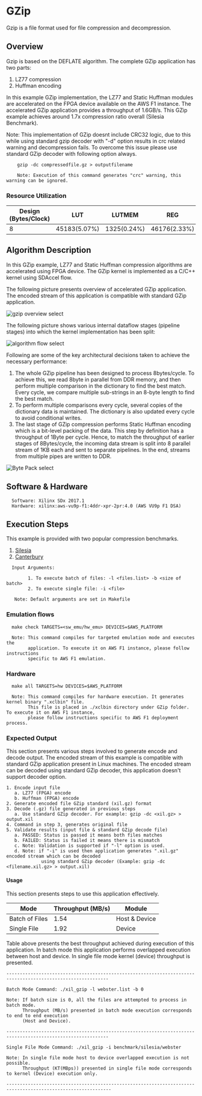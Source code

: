 # GZip 

Gzip is a file format used for file compression and decompression. 

## Overview

Gzip is based on the DEFLATE algorithm. The complete GZip application has two parts:

1. LZ77 compression 
2. Huffman encoding

In this example GZip implementation, the LZ77 and Static Huffman modules are accelerated on the FPGA
device available on the AWS F1 instance. The accelerated GZip application provides a throughput of 1.6GB/s. This GZip example achieves around 1.7x compression ratio overall (Silesia Benchmark).

Note: This implementation of GZip doesnt include CRC32 logic, due to this while using standard gzip decoder with "-d" option results in crc related warning and decompression fails. To overcome this issue please use standard GZip decoder with following option always.


```
	gzip -dc compressedfile.gz > outputfilename
	
	Note: Execution of this command generates "crc" warning, this warning can be ignored.
```



### Resource Utilization

| Design (Bytes/Clock)  | LUT | LUTMEM | REG | BRAM | DSP | Fmax (MHz) |
| --------------- | --- | ------ | --- | ---- | --- | -----|
| 8               | 45183(5.07%) | 1325(0.24%) |46176(2.33%) | 299(18.51%) |0|250


## Algorithm Description

In this GZip example, LZ77 and Static Huffman compression algorithms are accelerated using FPGA device.
The GZip kernel is implemented as a C/C++ kernel using SDAccel flow. 

The following picture presents overview of accelerated GZip application. The encoded stream of this application
is compatible with standard GZip application. 

![gzip overview select](./img/sdx_gzip.png)  <br />

The following picture shows various internal dataflow stages (pipeline stages)
into which the kernel implementation has been split:  
  
 
![algorithm flow select](./img/gzip_kernel_optimization.png)  <br />


  
Following are some of the key architectural decisions taken to achieve the
necessary performance:

1.  The whole GZip pipeline has been designed to process 8bytes/cycle. To
achieve this, we read 8byte in parallel from DDR memory, and then perform
multiple comparison in the dictionary to find the best match. Every cycle, we
compare multiple sub-strings in an 8-byte length to find the best match.
2.  To perform multiple comparisons every cycle, several copies of the
dictionary data is maintained. The dictionary is also updated every cycle to
avoid conditional writes.
3.  The last stage of GZip compression performs Static Huffman encoding which is a bit-level packing of the
data. This step by definition has a throughput of 1Byte per cycle. Hence, to
match the throughput of earlier stages of 8Bytes/cycle, the incoming data stream
is split into 8 parallel stream of 1KB each and sent to separate pipelines. In
the end, streams from multiple pipes are written to DDR.  


 ![Byte Pack select](./img/static_huffman_fix.png) <br />
  
## Software & Hardware

```
  Software: Xilinx SDx 2017.1
  Hardware: xilinx:aws-vu9p-f1:4ddr-xpr-2pr:4.0 (AWS VU9p F1 DSA)
```
 
## Execution Steps

This example is provided with two popular compression benchmarks. 

1. [Silesia](http://sun.aei.polsl.pl/~sdeor/index.php?page=silesia)
2. [Canterbury](http://corpus.canterbury.ac.nz/descriptions/#cantrbry)

```
  Input Arguments: 
    
        1. To execute batch of files: -l <files.list> -b <size of batch> 
        2. To execute single file: -i <file>
        
   Note: Default arguments are set in Makefile
```

### Emulation flows
```
  make check TARGETS=<sw_emu/hw_emu> DEVICES=$AWS_PLATFORM
  
  Note: This command compiles for targeted emulation mode and executes the
        application. To execute it on AWS F1 instance, please follow instructions
        specific to AWS F1 emulation.

```
### Hardware

```
  make all TARGETS=hw DEVICES=$AWS_PLATFORM

  Note: This command compiles for hardware execution. It generates kernel binary ".xclbin" file. 
        This file is placed in ./xclbin directory under GZip folder. To execute it on AWS F1 instance, 
        please follow instructions specific to AWS F1 deployment process.

```

### Expected Output

This section presents various steps involved to generate encode and decode output. The encoded stream of this example is compatible with standard GZip application present in Linux machines. The encoded stream can be decoded using standard GZip decoder, this application doesn't support decoder option.

```
1. Encode input file 
   a. LZ77 (FPGA) encode
   b. Huffman (FPGA) encode
2. Generate encoded file GZip standard (xil.gz) format
3. Decode (.gz) file generated in previous steps
   a. Use standard GZip decoder. For example: gzip -dc <xil.gz> > output.xil
4. Command in step 3, generates original file
5. Validate results (input file & standard GZip decode file) 
   a. PASSED: Status is passed it means both files matches
   b. FAILED: Status is failed it means there is mismatch
   c. Note: Validation is supported if "-l" option is used.
   d. Note: if "-i" is used then application generates ".xil.gz" encoded stream which can be decoded 
             using standard GZip decoder (Example: gzip -dc <filename.xil.gz> > output.xil)
```

#### Usage 

This section presents steps to use this application effectively. 


| Mode | Throughput (MB/s) | Module |
| -----| ------ |-------|
| Batch of Files| 1.54  | Host & Device|
| Single File   | 1.92	| Device |

Table above presents the best throughput achieved during execution of this application.
In batch mode this application performs overlapped execution between host and device.
In single file mode kernel (device) throughput is presented.

```
------------------------------------------------------------------------------------------------------------

Batch Mode Command: ./xil_gzip -l webster.list -b 0
                  
Note: If batch size is 0, all the files are attempted to process in batch mode.
      Throughput (MB/s) presented in batch mode execution corresponds to end to end execution
      (Host and Device).
      
------------------------------------------------------------------------------------------------------------

Single File Mode Command: ./xil_gzip -i benchmark/silesia/webster 

Note: In single file mode host to device overlapped execution is not possible.
      Throughput (KT(MBps)) presented in single file mode corresponds to kernel (Device) execution only.
      
-------------------------------------------------------------------------------------------------------------

```



